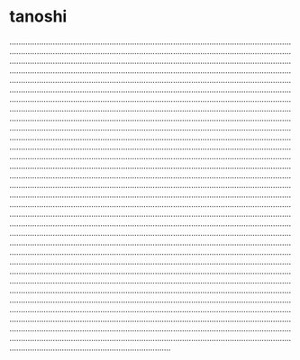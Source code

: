 # tanoshi

.......................................................................................................................................................................................................................................................................................................................................................................................................................................................................................................................................................................................................................................................................................................................................................................................................................................................................................................................................................................................................................................................................................................................................................................................................................................................................................................................................................................................................................................................................................................................................................................................................................................................................................................................................................................................................................................................................................................................................................................................................................................................................................................................................................................................................................................................................................................................................................................................................................................................................................................................................................................................................................................................................................................................................................................................................................................................................................................................................................................................................................................................................................................................................................................................................................................................................................................................................................................................................................................................................................................................................................................................................................................................................................................................................................................................................................................................................................................................................................................................................................................................................................................................................................................................................
